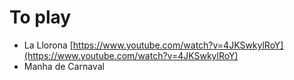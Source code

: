 # To play

* La Llorona  [https://www.youtube.com/watch?v=4JKSwkylRoY](https://www.youtube.com/watch?v=4JKSwkylRoY)
* Manha de Carnaval

